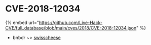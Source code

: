 # CVE-2018-12034
{% embed url="https://github.com/Live-Hack-CVE/full_database/blob/main/cves/2018/CVE-2018-12034.json" %}

* bnbdr ~> [swisscheese](https://www.alice-snow.ru/2018/database/cve-2018-12034/swisscheese-bnbdr)